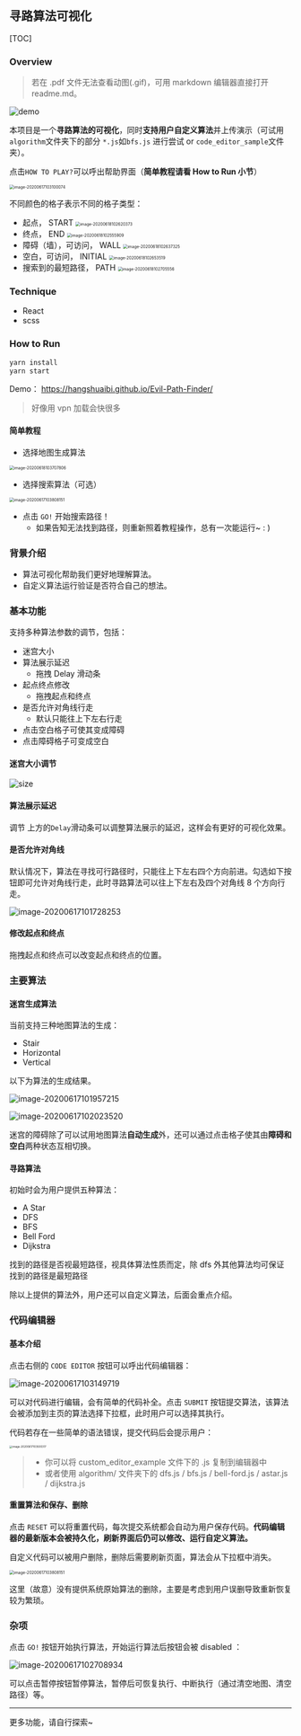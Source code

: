 ## 寻路算法可视化

[TOC]

### Overview

> 若在 .pdf 文件无法查看动图(.gif)，可用 markdown 编辑器直接打开 readme.md。

![demo](readme.assets/demo.gif)

本项目是一个**寻路算法的可视化**，同时**支持用户自定义算法**并上传演示（可试用`algorithm`文件夹下的部分 `*.js`如`bfs.js` 进行尝试 or `code_editor_sample`文件夹）。

点击`HOW TO PLAY?`可以呼出帮助界面（**简单教程请看 How to Run 小节**）

<img src="readme.assets/image-20200617103100074.png" alt="image-20200617103100074" style="zoom: 50%;" />

不同颜色的格子表示不同的格子类型：

- 起点， START <img src="README.assets/image-20200618102620373.png" alt="image-20200618102620373" style="zoom:50%;" />
- 终点， END <img src="README.assets/image-20200618102555909.png" alt="image-20200618102555909" style="zoom:50%;" />
- 障碍（墙），可访问， WALL <img src="README.assets/image-20200618102637325.png" alt="image-20200618102637325" style="zoom:50%;" />
- 空白，可访问， INITIAL <img src="README.assets/image-20200618102653519.png" alt="image-20200618102653519" style="zoom:50%;" />
- 搜索到的最短路径， PATH <img src="README.assets/image-20200618102705556.png" alt="image-20200618102705556" style="zoom:50%;" />

### Technique

- React
- scss

### How to Run

```bash
yarn install
yarn start
```

Demo： https://hangshuaibi.github.io/Evil-Path-Finder/ 

> 好像用 vpn 加载会快很多

#### 简单教程

- 选择地图生成算法

<img src="README.assets/image-20200618103707806.png" alt="image-20200618103707806" style="zoom:50%;" />

- 选择搜索算法（可选）

<img src="readme.assets/image-20200617103808151.png" alt="image-20200617103808151" style="zoom: 50%;" />

- 点击 `GO!` 开始搜索路径！
  - 如果告知无法找到路径，则重新照着教程操作，总有一次能运行~ : )

### 背景介绍

- 算法可视化帮助我们更好地理解算法。
- 自定义算法运行验证是否符合自己的想法。

### 基本功能

支持多种算法参数的调节，包括：

- 迷宫大小
- 算法展示延迟
  - 拖拽 Delay 滑动条
- 起点终点修改
  - 拖拽起点和终点
- 是否允许对角线行走
  - 默认只能往上下左右行走
- 点击空白格子可使其变成障碍
- 点击障碍格子可变成空白

#### 迷宫大小调节

![size](readme.assets/size.gif)

#### 算法展示延迟

调节 上方的`Delay`滑动条可以调整算法展示的延迟，这样会有更好的可视化效果。

#### 是否允许对角线

默认情况下，算法在寻找可行路径时，只能往上下左右四个方向前进。勾选如下按钮即可允许对角线行走，此时寻路算法可以往上下左右及四个对角线 8 个方向行走。

![image-20200617101728253](readme.assets/image-20200617101728253.png)

#### 修改起点和终点

拖拽起点和终点可以改变起点和终点的位置。

### 主要算法

#### 迷宫生成算法

当前支持三种地图算法的生成：

- Stair
- Horizontal
- Vertical

以下为算法的生成结果。

![image-20200617101957215](readme.assets/image-20200617101957215.png)

![image-20200617102023520](readme.assets/image-20200617102023520.png)

迷宫的障碍除了可以试用地图算法**自动生成**外，还可以通过点击格子使其由**障碍和空白**两种状态互相切换。

#### 寻路算法

初始时会为用户提供五种算法：

- A Star
- DFS
- BFS
- Bell Ford
- Dijkstra

找到的路径是否视最短路径，视具体算法性质而定，除 dfs 外其他算法均可保证找到的路径是最短路径

除以上提供的算法外，用户还可以自定义算法，后面会重点介绍。

### 代码编辑器

#### 基本介绍

点击右侧的 `CODE EDITOR` 按钮可以呼出代码编辑器：

![image-20200617103149719](readme.assets/image-20200617103149719.png)

可以对代码进行编辑，会有简单的代码补全。点击 `SUBMIT` 按钮提交算法，该算法会被添加到主页的算法选择下拉框，此时用户可以选择其执行。

代码若存在一些简单的语法错误，提交代码后会提示用户：

<img src="readme.assets/image-20200617103500317.png" alt="image-20200617103500317" style="zoom:33%;" />

> - 你可以将 custom_editor_example 文件下的 .js 复制到编辑器中
> - 或者使用 algorithm/ 文件夹下的 dfs.js / bfs.js / bell-ford.js / astar.js / dijkstra.js

#### 重置算法和保存、删除

点击 `RESET` 可以将重置代码，每次提交系统都会自动为用户保存代码。**代码编辑器的最新版本会被持久化，刷新界面后仍可以修改、运行自定义算法。**

自定义代码可以被用户删除，删除后需要刷新页面，算法会从下拉框中消失。

<img src="readme.assets/image-20200617103808151.png" alt="image-20200617103808151" style="zoom: 50%;" />

这里（故意）没有提供系统原始算法的删除，主要是考虑到用户误删导致重新恢复较为繁琐。

### 杂项

点击 `GO!` 按钮开始执行算法，开始运行算法后按钮会被 disabled ：

![image-20200617102708934](readme.assets/image-20200617102708934.png)

可以点击暂停按钮暂停算法，暂停后可恢复执行、中断执行（通过清空地图、清空路径）等。

---

更多功能，请自行探索~